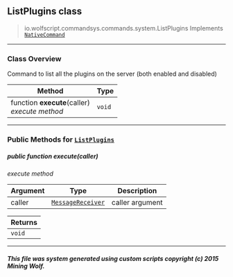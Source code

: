 ## ListPlugins __class__

>io.wolfscript.commandsys.commands.system.ListPlugins
>Implements [`NativeCommand`](../../NativeCommand.md)

---

### Class Overview

Command to list all the plugins on the server (both enabled and disabled)

Method | Type   
--- | :--- 
 function __execute__(caller) <br> _execute method_ | `void`



---


### Public Methods for [`ListPlugins`](ListPlugins.md)

##### <a id='execute'></a>public  function __execute__(caller)

_execute method_

Argument | Type | Description  
--- | --- | --- 
caller | [`MessageReceiver`](../../../chat/MessageReceiver.md) | caller argument

Returns | 
--- | 
`void` |


---


##### This file was system generated using custom scripts copyright (c) 2015 Mining Wolf.
	

